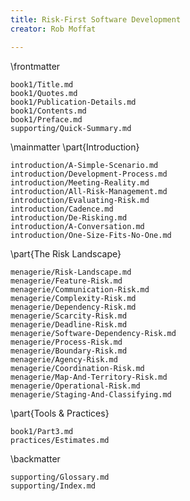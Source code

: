 ```yaml
---
title: Risk-First Software Development
creator: Rob Moffat

---
```


\frontmatter

```include
book1/Title.md
book1/Quotes.md
book1/Publication-Details.md
book1/Contents.md
book1/Preface.md
supporting/Quick-Summary.md
```

\mainmatter
\part{Introduction}

```include
introduction/A-Simple-Scenario.md
introduction/Development-Process.md
introduction/Meeting-Reality.md
introduction/All-Risk-Management.md
introduction/Evaluating-Risk.md
introduction/Cadence.md
introduction/De-Risking.md
introduction/A-Conversation.md
introduction/One-Size-Fits-No-One.md
```

\part{The Risk Landscape}

```include
menagerie/Risk-Landscape.md
menagerie/Feature-Risk.md
menagerie/Communication-Risk.md
menagerie/Complexity-Risk.md
menagerie/Dependency-Risk.md
menagerie/Scarcity-Risk.md
menagerie/Deadline-Risk.md
menagerie/Software-Dependency-Risk.md
menagerie/Process-Risk.md 
menagerie/Boundary-Risk.md
menagerie/Agency-Risk.md 
menagerie/Coordination-Risk.md
menagerie/Map-And-Territory-Risk.md
menagerie/Operational-Risk.md
menagerie/Staging-And-Classifying.md
```

\part{Tools \& Practices}

```include
book1/Part3.md
practices/Estimates.md
```

\backmatter

```include
supporting/Glossary.md
supporting/Index.md
```
